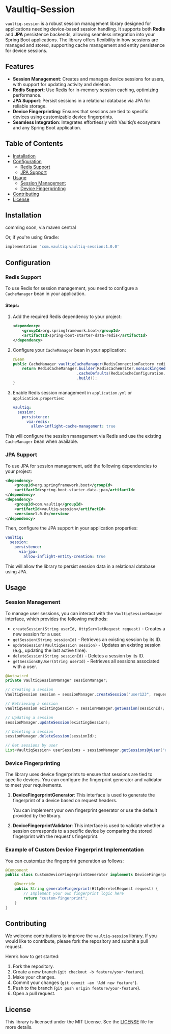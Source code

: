 # Vaultiq-Session

`vaultiq-session` is a robust session management library designed for applications needing device-based session handling. It supports both **Redis** and **JPA** persistence backends, allowing seamless integration into your Spring Boot applications. The library offers flexibility in how sessions are managed and stored, supporting cache management and entity persistence for device sessions.

## Features

- **Session Management**: Creates and manages device sessions for users, with support for updating activity and deletion.
- **Redis Support**: Use Redis for in-memory session caching, optimizing performance.
- **JPA Support**: Persist sessions in a relational database via JPA for reliable storage.
- **Device Fingerprinting**: Ensures that sessions are tied to specific devices using customizable device fingerprints.
- **Seamless Integration**: Integrates effortlessly with Vaultiq’s ecosystem and any Spring Boot application.

## Table of Contents

- [Installation](#installation)
- [Configuration](#configuration)
  - [Redis Support](#redis-support)
  - [JPA Support](#jpa-support)
- [Usage](#usage)
  - [Session Management](#session-management)
  - [Device Fingerprinting](#device-fingerprinting)
- [Contributing](#contributing)
- [License](#license)

## Installation

comming soon, via maven central
<!-- To include `vaultiq-session` in your project, add the dependency to your `pom.xml`:

```xml
<dependency>
    <groupId>com.vaultiq</groupId>
    <artifactId>vaultiq-session</artifactId>
    <version>1.0.0</version>
</dependency>
```
-->

Or, if you're using Gradle:

```groovy
implementation 'com.vaultiq:vaultiq-session:1.0.0'
```

## Configuration

### Redis Support

To use Redis for session management, you need to configure a `CacheManager` bean in your application.

#### Steps:
1. Add the required Redis dependency to your project:
   ```xml
   <dependency>
       <groupId>org.springframework.boot</groupId>
       <artifactId>spring-boot-starter-data-redis</artifactId>
   </dependency>
   ```

2. Configure your `CacheManager` bean in your application:
   ```java
   @Bean
   public CacheManager vaultiqCacheManager(RedisConnectionFactory redisConnectionFactory) {
       return RedisCacheManager.builder(RedisCacheWriter.nonLockingRedisCacheWriter(redisConnectionFactory))
                               .cacheDefaults(RedisCacheConfiguration.defaultCacheConfig())
                               .build();
   }
   ```

3. Enable Redis session management in `application.yml` or `application.properties`:
   ```yaml
   vaultiq:
     session:
       persistence:
         via-redis:
           allow-inflight-cache-management: true
   ```

This will configure the session management via Redis and use the existing `CacheManager` bean when available.

### JPA Support

To use JPA for session management, add the following dependencies to your project:

```xml
<dependency>
    <groupId>org.springframework.boot</groupId>
    <artifactId>spring-boot-starter-data-jpa</artifactId>
</dependency>
<dependency>
    <groupId>com.vaultiq</groupId>
    <artifactId>vaultiq-session</artifactId>
    <version>1.0.0</version>
</dependency>
```

Then, configure the JPA support in your application properties:

```yaml
vaultiq:
  session:
    persistence:
      via-jpa:
        allow-inflight-entity-creation: true
```

This will allow the library to persist session data in a relational database using JPA.

## Usage

### Session Management

To manage user sessions, you can interact with the `VaultiqSessionManager` interface, which provides the following methods:

- `createSession(String userId, HttpServletRequest request)` - Creates a new session for a user.
- `getSession(String sessionId)` - Retrieves an existing session by its ID.
- `updateSession(VaultiqSession session)` - Updates an existing session (e.g., updating the last active time).
- `deleteSession(String sessionId)` - Deletes a session by its ID.
- `getSessionsByUser(String userId)` - Retrieves all sessions associated with a user.

```java
@Autowired
private VaultiqSessionManager sessionManager;

// Creating a session
VaultiqSession session = sessionManager.createSession("user123", request);

// Retrieving a session
VaultiqSession existingSession = sessionManager.getSession(sessionId);

// Updating a session
sessionManager.updateSession(existingSession);

// Deleting a session
sessionManager.deleteSession(sessionId);

// Get sessions by user
List<VaultiqSession> userSessions = sessionManager.getSessionsByUser("user123");
```

### Device Fingerprinting

The library uses device fingerprints to ensure that sessions are tied to specific devices. You can configure the fingerprint generator and validator to meet your requirements.

1. **DeviceFingerprintGenerator**: This interface is used to generate the fingerprint of a device based on request headers.
   
   You can implement your own fingerprint generator or use the default provided by the library.

2. **DeviceFingerprintValidator**: This interface is used to validate whether a session corresponds to a specific device by comparing the stored fingerprint with the request's fingerprint.

### Example of Custom Device Fingerprint Implementation

You can customize the fingerprint generation as follows:

```java
@Component
public class CustomDeviceFingerprintGenerator implements DeviceFingerprintGenerator {

    @Override
    public String generateFingerprint(HttpServletRequest request) {
        // Implement your own fingerprint logic here
        return "custom-fingerprint";
    }
}
```

## Contributing

We welcome contributions to improve the `vaultiq-session` library. If you would like to contribute, please fork the repository and submit a pull request. 

Here’s how to get started:

1. Fork the repository.
2. Create a new branch (`git checkout -b feature/your-feature`).
3. Make your changes.
4. Commit your changes (`git commit -am 'Add new feature'`).
5. Push to the branch (`git push origin feature/your-feature`).
6. Open a pull request.

## License

This library is licensed under the MIT License. See the [LICENSE](LICENSE) file for more details.
